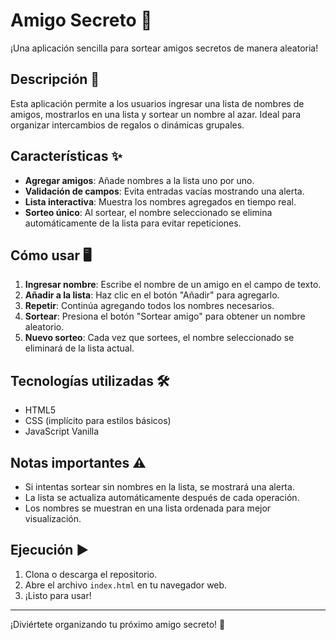 # Amigo Secreto 🎁

¡Una aplicación sencilla para sortear amigos secretos de manera aleatoria!

## Descripción 📝

Esta aplicación permite a los usuarios ingresar una lista de nombres de amigos, mostrarlos en una lista y sortear un nombre al azar. Ideal para organizar intercambios de regalos o dinámicas grupales.

## Características ✨
- **Agregar amigos**: Añade nombres a la lista uno por uno.
- **Validación de campos**: Evita entradas vacías mostrando una alerta.
- **Lista interactiva**: Muestra los nombres agregados en tiempo real.
- **Sorteo único**: Al sortear, el nombre seleccionado se elimina automáticamente de la lista para evitar repeticiones.

## Cómo usar 🖥️
1. **Ingresar nombre**: Escribe el nombre de un amigo en el campo de texto.
2. **Añadir a la lista**: Haz clic en el botón "Añadir" para agregarlo.
3. **Repetir**: Continúa agregando todos los nombres necesarios.
4. **Sortear**: Presiona el botón "Sortear amigo" para obtener un nombre aleatorio.
5. **Nuevo sorteo**: Cada vez que sortees, el nombre seleccionado se eliminará de la lista actual.

## Tecnologías utilizadas 🛠️
- HTML5
- CSS (implícito para estilos básicos)
- JavaScript Vanilla

## Notas importantes ⚠️
- Si intentas sortear sin nombres en la lista, se mostrará una alerta.
- La lista se actualiza automáticamente después de cada operación.
- Los nombres se muestran en una lista ordenada para mejor visualización.

## Ejecución ▶️
1. Clona o descarga el repositorio.
2. Abre el archivo `index.html` en tu navegador web.
3. ¡Listo para usar!

---

¡Diviértete organizando tu próximo amigo secreto! 🎉

